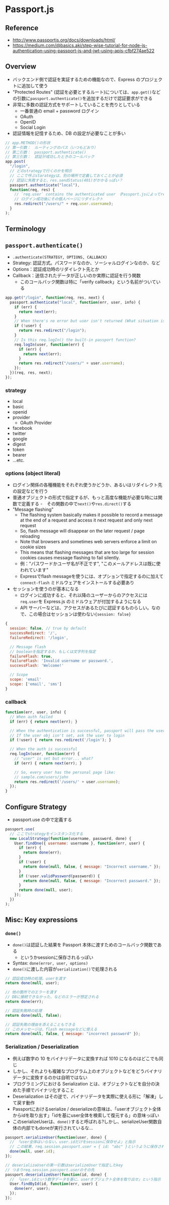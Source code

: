 # Passport.js

## Reference

- http://www.passportjs.org/docs/downloads/html/
- https://medium.com/@basics.aki/step-wise-tutorial-for-node-js-authentication-using-passport-js-and-jwt-using-apis-cfbf274ae522

## Overview

- バックエンド側で認証を実証するための機能なので、Express のプロジェクトに追加して使う
- "Protected Routes" (認証を必要とするルート)については、`app.get()`などの引数に`passport.authenticate()`を追加するだけで認証要求ができる
- 非常に多数の認証方式をサポートしていることを売りとしている
  - 一番普通の email + password ログイン
  - OAuth
  - OpenID
  - Social Login
- 認証情報を記憶するため、DB の設定が必要なことが多い

```js
// app.METHOD()の形状
// 第一引数：　ルーティングのパス（いつもどおり）
// 第二引数：　passport.authenticate()
// 第三引数：　認証が成功したときのコールバック
app.post(
  "/login",
  // どのstrategyで行くのかを明示
  // ここで呼ぶstarategyは、別の場所で定義しておくことが必須
  // 認証に失敗すると、res.sendStatus(401)がかかるっぽい？
  passport.authenticate("local"),
  function(req, res) {
    // `req.user` contains the authenticated user　（Passport.jsによってreqに追加される）
    // ログイン成功後にその個人ページにリダイレクト
    res.redirect("/users/" + req.user.username);
  }
);
```

## Terminology

## `passport.authenticate()`

- `.authenticate(STRATEGY, OPTIONS, CALLBACK)`
- Strategy: 認証方式。パスワードなのか、ソーシャルログインなのか、など
- Options：認証成功時のリダイレクト先とか
- Callback：送信されたデータが正しいのか実際に認証を行う関数
  - このコールバック関数は特に「verify callback」という名前がついている

```js
app.get("/login", function(req, res, next) {
  passport.authenticate("local", function(err, user, info) {
    if (err) {
      return next(err);
    }
    // When there's no error but user isn't returned (What situation is this?)
    if (!user) {
      return res.redirect("/login");
    }
    // Is this req.logIn() the built-in passport function?
    req.logIn(user, function(err) {
      if (err) {
        return next(err);
      }
      return res.redirect("/users/" + user.username);
    });
  })(req, res, next);
});
```

### strategy


- local
- basic
- openid
- provider
  - OAuth Provider
- facebook
- twitter
- google
- digest
- token
- bearer
- ...etc.

### options (object literal)

- ログイン関係の各種機能をそれぞれ使うかどうか、あるいはリダイレクト先の設定などを行う
- 普通オブジェクトの形式で指定するが、もっと高度な機能が必要な時には関数で定義する -　その関数の中で`next()`や`res.direct()`する
- "Message flashing"
  - The flashing system basically makes it possible to record a message at the end of a request and access it next request and only next request
  - So, flash message will disappear on the later request / page reloading
  - Note that browsers and sometimes web servers enforce a limit on cookie sizes
  - This means that flashing messages that are too large for session cookies causes message flashing to fail silently.
  - 例："パスワードかユーザ名が不正です", "このメールアドレスは既に使われています"
  - Expressでflash messageを使うには、オプションで指定するのに加えて`connect-flash` ミドルウェアをインストールする必要あり
- セッションを使うのが基本になる
  - ログインに成功すると、それ以降のユーザーからのアクセスには`req.user`を Express.js のミドルウェアが付加するようになる
  - API サーバーなどは、アクセスがあるたびに認証するものらしい。なので、この場合はセッションは使わない`{session: false}`

```js
{
  session: false, // true by default
  successRedirect: '/',
  failureRedirect: '/login',

  // Message flash
  // booleanを指定するか、もしくは文字列を指定
  failureFlash: true, 
  failureFlash: 'Invalid username or password.',
  successFlash: 'Welcome!'

  // Scope
  scope: 'email'
  scope: ['email', 'sms']
}
```

### callback

```js
function(err, user, info) {
  // When auth failed
  if (err) { return next(err); }

  // When the authentication is successful, passport will pass the user object to the callback, maybe
  // If the user obj isn't set, ask the user to login
  if (!user) { return res.redirect('/login'); }

  // When the auth is successful
  req.logIn(user, function(err) {
    // "user" is set but error... what?
    if (err) { return next(err); }

    // So, every user has the personal page like:
    // sample.com/users/john
    return res.redirect('/users/' + user.username);
  });
}
```

## Configure Strategy

- passport.use の中で定義する

```js
passport.use(
  // ここでstrategyをインスタンス化する
  new LocalStrategy(function(username, password, done) {
    User.findOne({ username: username }, function(err, user) {
      if (err) {
        return done(err);
      }
      if (!user) {
        return done(null, false, { message: "Incorrect username." });
      }
      if (!user.validPassword(password)) {
        return done(null, false, { message: "Incorrect password." });
      }
      return done(null, user);
    });
  })
);
```

## Misc: Key expressions

### `done()`

- `done()`は認証した結果を Passport 本体に渡すためのコールバック関数である
  - というかsessionに保存されるっぽい
- Syntax: `done(error, user, options)`
- `done()`に渡した内容が`serialization()`で処理される

```js
// 認証成功時の処理。userを渡す
return done(null, user);

// 他の箇所でのエラーを渡す
// DBに接続できなかった、などのエラーが想定される
return done(err);

// 認証失敗時の処理
return done(null, false);

// 認証失敗の理由を添えることもできる
// このメッセージは、flash messageなどに使える
return done(null, false, { message: "incorrect password" });
```

### Serialization / Deserialization

- 例えば数字の 10 をバイナリデータに変換すれば 1010 になるのはどこでも同じ
- しかし、それよりも複雑なプログラム上のオブジェクトなどをどうバイナリデータに変換するのかは自明ではない
- プログラミングにおける Serialization とは、オブジェクトなどを自分の決めた手順でバイナリ化すること
- Deserialization はその逆で、バイナリデータを実際に使える形に「解凍」して戻す動作
- Passportにおけるserialize / deserializeの意味は、「userオブジェクト全体からidを取り出す」「idを基にuser全体を検索して復元する」の意味っぽい
- このserializeUserは、`done()`すると呼ばれる?しかし、serializeUser関数自体の内部でもdoneが実行されているな...

```js
passport.serializeUser(function(user, done) {
  // 「user全体はいらない。user.idだけをsessionに保存せよ」と指示
  // この結果、req.session.passport.user = { id: "abc" }というように保存される
  done(null, user.id); 
});

// deserializaUserの第一引数はserializeUserで指定したkey
// つまりreq.session.passport.userのその先
passport.deserializeUser(function(id, done) {
  // 「user.idという数字データを基に、userオブジェクト全体を取り出せ」という指示
  User.findById(id, function(err, user) {
    done(err, user);
  });
});
```
